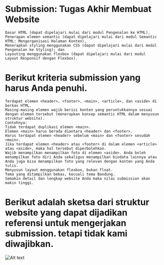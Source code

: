 # Submission: Tugas Akhir Membuat Website
```
Dasar HTML (dapat dipelajari mulai dari modul Pengenalan ke HTML),
Penerapan elemen semantic (dapat dipelajari mulai dari modul Semantic HTML: Mengorganisasi Halaman Konten),
Menerapkan styling menggunakan CSS (dapat dipelajari mulai dari modul Pengenalan ke Styling); dan
Layouting menggunakan flexbox (dapat dipelajari mulai dari modul Layout Responsif dengan Flexbox).
```


# Berikut kriteria submission yang harus Anda penuhi.
```
Terdapat elemen <header>, <footer>, <main>, <article>, dan <aside> di berkas HTML.
Masing-masing elemen wajib berisi konten yang peruntukkannya sesuai dengan elemen tersebut (menerapkan konsep semantic HTML dalam menyusun struktur website).
Contohnya:
Tidak terdapat duplikasi elemen <main>.
Elemen <main> harus berada diantara <header> dan <footer>.
Harus terdapat elemen <header> sebelum <main> dan <footer> sesudah <main>.
Jika terdapat elemen <header> atau <footer> di dalam elemen <article> atau <aside>, maka hal tersebut diperbolehkan.
Wajib menampilkan menampilkan foto di elemen <aside>. Anda boleh menampilkan foto diri Anda sekaligus menampilkan biodata lainnya atau Anda juga bisa menampilkan foto yang relevan dengan konten yang Anda tulis.
Menyusun layout menggunakan flexbox, bukan float.
Tema yang ditampilkan bebas, kecuali tema Bandung.
Semakin detail dan lengkap website Anda maka nilai submission akan makin tinggi.
```


# Berikut adalah sketsa dari struktur website yang dapat dijadikan referensi untuk mengerjakan submission. tetapi tidak kami diwajibkan.
![Alt text](https://dicoding-web-img.sgp1.cdn.digitaloceanspaces.com/original/academy/dos:a1d316319803898031089af9af77791e20230623094410.png)
